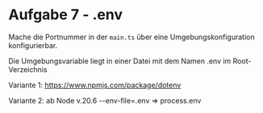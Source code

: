 # Aufgabe 7 - .env

Mache die Portnummer in der `main.ts` über eine Umgebungskonfiguration konfigurierbar.

Die Umgebungsvariable liegt in einer Datei mit dem Namen .env im Root-Verzeichnis

Variante 1: https://www.npmjs.com/package/dotenv

Variante 2: ab Node v.20.6 --env-file=.env => process.env

